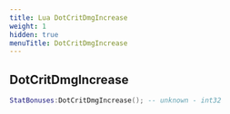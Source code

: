 ```yaml
---
title: Lua DotCritDmgIncrease
weight: 1
hidden: true
menuTitle: DotCritDmgIncrease
---
```

## DotCritDmgIncrease
```lua
StatBonuses:DotCritDmgIncrease(); -- unknown - int32
```
